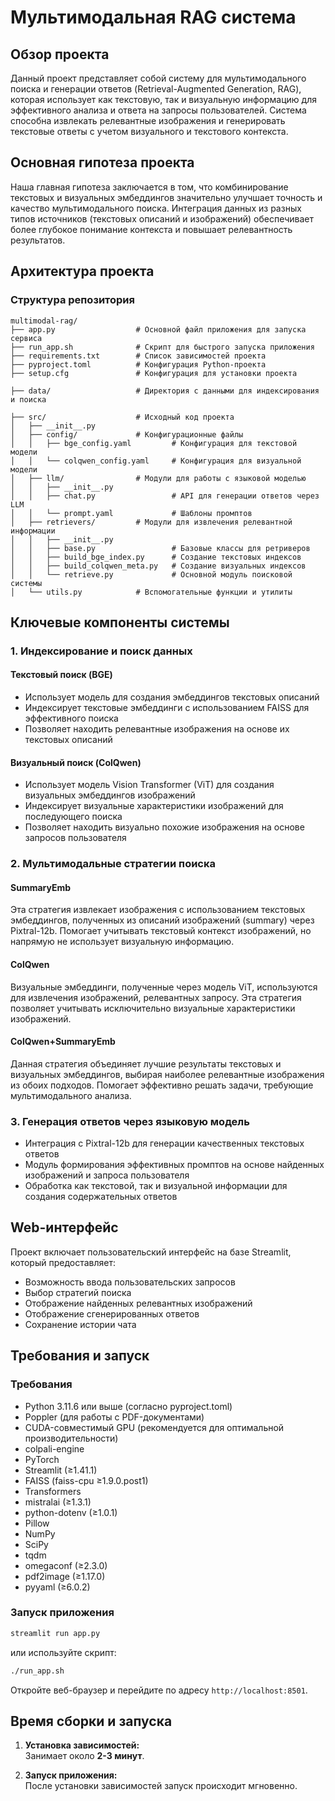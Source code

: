 # Мультимодальная RAG система

## Обзор проекта

Данный проект представляет собой систему для мультимодального поиска и генерации ответов (Retrieval-Augmented Generation, RAG), которая использует как текстовую, так и визуальную информацию для эффективного анализа и ответа на запросы пользователей. Система способна извлекать релевантные изображения и генерировать текстовые ответы с учетом визуального и текстового контекста.

## Основная гипотеза проекта

Наша главная гипотеза заключается в том, что комбинирование текстовых и визуальных эмбеддингов значительно улучшает точность и качество мультимодального поиска. Интеграция данных из разных типов источников (текстовых описаний и изображений) обеспечивает более глубокое понимание контекста и повышает релевантность результатов.

## Архитектура проекта

### Структура репозитория
```
multimodal-rag/
├── app.py                  # Основной файл приложения для запуска сервиса
├── run_app.sh              # Скрипт для быстрого запуска приложения
├── requirements.txt        # Список зависимостей проекта
├── pyproject.toml          # Конфигурация Python-проекта
├── setup.cfg               # Конфигурация для установки проекта

├── data/                   # Директория с данными для индексирования и поиска

├── src/                    # Исходный код проекта
│   ├── __init__.py
│   ├── config/             # Конфигурационные файлы
│   │   ├── bge_config.yaml         # Конфигурация для текстовой модели
│   │   └── colqwen_config.yaml     # Конфигурация для визуальной модели
│   ├── llm/                # Модули для работы с языковой моделью
│   │   ├── __init__.py
│   │   ├── chat.py                 # API для генерации ответов через LLM
│   │   └── prompt.yaml             # Шаблоны промптов
│   ├── retrievers/         # Модули для извлечения релевантной информации
│   │   ├── __init__.py
│   │   ├── base.py                 # Базовые классы для ретриверов
│   │   ├── build_bge_index.py      # Создание текстовых индексов
│   │   ├── build_colqwen_meta.py   # Создание визуальных индексов
│   │   └── retrieve.py             # Основной модуль поисковой системы
│   └── utils.py            # Вспомогательные функции и утилиты
```


## Ключевые компоненты системы

### 1. Индексирование и поиск данных

#### Текстовый поиск (BGE)
- Использует модель для создания эмбеддингов текстовых описаний
- Индексирует текстовые эмбеддинги с использованием FAISS для эффективного поиска
- Позволяет находить релевантные изображения на основе их текстовых описаний

#### Визуальный поиск (ColQwen)
- Использует модель Vision Transformer (ViT) для создания визуальных эмбеддингов изображений
- Индексирует визуальные характеристики изображений для последующего поиска
- Позволяет находить визуально похожие изображения на основе запросов пользователя

### 2. Мультимодальные стратегии поиска

#### SummaryEmb
Эта стратегия извлекает изображения с использованием текстовых эмбеддингов, полученных из описаний изображений (summary) через Pixtral-12b. Помогает учитывать текстовый контекст изображений, но напрямую не использует визуальную информацию.

#### ColQwen
Визуальные эмбеддинги, полученные через модель ViT, используются для извлечения изображений, релевантных запросу. Эта стратегия позволяет учитывать исключительно визуальные характеристики изображений.

#### ColQwen+SummaryEmb
Данная стратегия объединяет лучшие результаты текстовых и визуальных эмбеддингов, выбирая наиболее релевантные изображения из обоих подходов. Помогает эффективно решать задачи, требующие мультимодального анализа.

### 3. Генерация ответов через языковую модель

- Интеграция с Pixtral-12b для генерации качественных текстовых ответов
- Модуль формирования эффективных промптов на основе найденных изображений и запроса пользователя
- Обработка как текстовой, так и визуальной информации для создания содержательных ответов

## Web-интерфейс

Проект включает пользовательский интерфейс на базе Streamlit, который предоставляет:
- Возможность ввода пользовательских запросов
- Выбор стратегий поиска
- Отображение найденных релевантных изображений
- Отображение сгенерированных ответов
- Сохранение истории чата

## Требования и запуск

### Требования
- Python 3.11.6 или выше (согласно pyproject.toml)
- Poppler (для работы с PDF-документами)
- CUDA-совместимый GPU (рекомендуется для оптимальной производительности)
- colpali-engine
- PyTorch
- Streamlit (≥1.41.1)
- FAISS (faiss-cpu ≥1.9.0.post1)
- Transformers
- mistralai (≥1.3.1)
- python-dotenv (≥1.0.1)
- Pillow
- NumPy
- SciPy
- tqdm
- omegaconf (≥2.3.0)
- pdf2image (≥1.17.0)
- pyyaml (≥6.0.2)

### Запуск приложения

```bash
streamlit run app.py
```
или используйте скрипт:
```bash
./run_app.sh
```

Откройте веб-браузер и перейдите по адресу `http://localhost:8501`.

## Время сборки и запуска

1. **Установка зависимостей:**  
   Занимает около **2-3 минут**.

2. **Запуск приложения:**  
   После установки зависимостей запуск происходит мгновенно.
